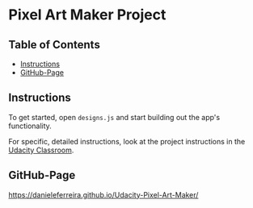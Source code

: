 # Pixel Art Maker Project

## Table of Contents

* [Instructions](#instructions)
* [GitHub-Page](#github-page)

## Instructions

To get started, open `designs.js` and start building out the app's functionality.

For specific, detailed instructions, look at the project instructions in the [Udacity Classroom](https://classroom.udacity.com/me).

## GitHub-Page

https://danieleferreira.github.io/Udacity-Pixel-Art-Maker/
